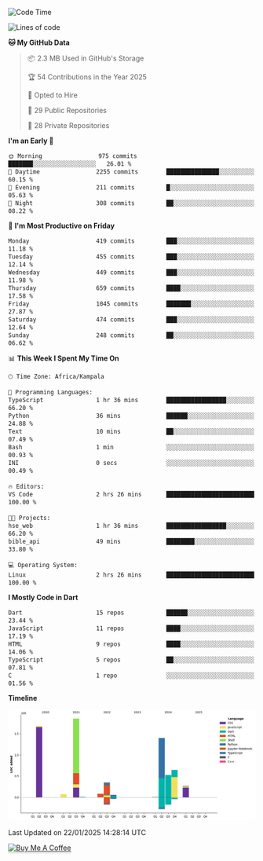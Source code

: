 <!--START_SECTION:waka-->
![Code Time](http://img.shields.io/badge/Code%20Time-943%20hrs%2052%20mins-blue)

![Lines of code](https://img.shields.io/badge/From%20Hello%20World%20I%27ve%20Written-6.9%20million%20lines%20of%20code-blue)

**🐱 My GitHub Data** 

> 📦 2.3 MB Used in GitHub's Storage 
 > 
> 🏆 54 Contributions in the Year 2025
 > 
> 💼 Opted to Hire
 > 
> 📜 29 Public Repositories 
 > 
> 🔑 28 Private Repositories 
 > 
**I'm an Early 🐤** 

```text
🌞 Morning                975 commits         ███████░░░░░░░░░░░░░░░░░░   26.01 % 
🌆 Daytime                2255 commits        ███████████████░░░░░░░░░░   60.15 % 
🌃 Evening                211 commits         █░░░░░░░░░░░░░░░░░░░░░░░░   05.63 % 
🌙 Night                  308 commits         ██░░░░░░░░░░░░░░░░░░░░░░░   08.22 % 
```
📅 **I'm Most Productive on Friday** 

```text
Monday                   419 commits         ███░░░░░░░░░░░░░░░░░░░░░░   11.18 % 
Tuesday                  455 commits         ███░░░░░░░░░░░░░░░░░░░░░░   12.14 % 
Wednesday                449 commits         ███░░░░░░░░░░░░░░░░░░░░░░   11.98 % 
Thursday                 659 commits         ████░░░░░░░░░░░░░░░░░░░░░   17.58 % 
Friday                   1045 commits        ███████░░░░░░░░░░░░░░░░░░   27.87 % 
Saturday                 474 commits         ███░░░░░░░░░░░░░░░░░░░░░░   12.64 % 
Sunday                   248 commits         ██░░░░░░░░░░░░░░░░░░░░░░░   06.62 % 
```


📊 **This Week I Spent My Time On** 

```text
🕑︎ Time Zone: Africa/Kampala

💬 Programming Languages: 
TypeScript               1 hr 36 mins        █████████████████░░░░░░░░   66.20 % 
Python                   36 mins             ██████░░░░░░░░░░░░░░░░░░░   24.88 % 
Text                     10 mins             ██░░░░░░░░░░░░░░░░░░░░░░░   07.49 % 
Bash                     1 min               ░░░░░░░░░░░░░░░░░░░░░░░░░   00.93 % 
INI                      0 secs              ░░░░░░░░░░░░░░░░░░░░░░░░░   00.49 % 

🔥 Editors: 
VS Code                  2 hrs 26 mins       █████████████████████████   100.00 % 

🐱‍💻 Projects: 
hse_web                  1 hr 36 mins        █████████████████░░░░░░░░   66.20 % 
bible_api                49 mins             ████████░░░░░░░░░░░░░░░░░   33.80 % 

💻 Operating System: 
Linux                    2 hrs 26 mins       █████████████████████████   100.00 % 
```

**I Mostly Code in Dart** 

```text
Dart                     15 repos            ██████░░░░░░░░░░░░░░░░░░░   23.44 % 
JavaScript               11 repos            ████░░░░░░░░░░░░░░░░░░░░░   17.19 % 
HTML                     9 repos             ████░░░░░░░░░░░░░░░░░░░░░   14.06 % 
TypeScript               5 repos             ██░░░░░░░░░░░░░░░░░░░░░░░   07.81 % 
C                        1 repo              ░░░░░░░░░░░░░░░░░░░░░░░░░   01.56 % 
```



**Timeline**

![Lines of Code chart](https://raw.githubusercontent.com/drexhacker/drexhacker/main/assets/bar_graph.png)


 Last Updated on 22/01/2025 14:28:14 UTC
<!--END_SECTION:waka-->

<a href="https://www.buymeacoffee.com/drexsoftorg" target="_blank"><img src="https://www.buymeacoffee.com/assets/img/custom_images/orange_img.png" alt="Buy Me A Coffee" style="height: 41px !important;width: 174px !important;box-shadow: 0px 3px 2px 0px rgba(190, 190, 190, 0.5) !important;-webkit-box-shadow: 0px 3px 2px 0px rgba(190, 190, 190, 0.5) !important;" ></a>


<!---
drexhacker/drexhacker is a ✨ special ✨ repository because its `README.md` (this file) appears on your GitHub profile.
You can click the Preview link to take a look at your changes.
--->

